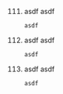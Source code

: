 111) asdf
     asdf

         asdf

11) asdf
    asdf

        asdf

1)   asdf
     asdf

         asdf